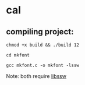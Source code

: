 # cal

## compiling project:

`chmod +x build && ./build 12`

`cd mkfont`

`gcc mkfont.c -o mkfont -lssw`

Note: both require [libssw](github.com/mllegoman/ssw)
